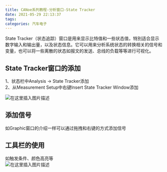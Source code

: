 ```yaml
---
title: CANoe系列教程-分析窗口-State Tracker
date: 2021-05-29 22:13:37
tags: 
categories: 汽车电子
---
```



State Tracker（状态追踪）窗口是用来显示比特值和一些状态值，特別适合显示数字输入和输出量，以及状态信息。它可以用来分析系统状态的转换相关的信号和变量，也可以将一些离散的状态如报文的发送、总线的负载等等进行可视化。

## State Tracker窗口的添加

1、状态栏中Analysis \-> State Tracker添加  
2、从Measurement Setup中右键Insert State Tracker Window添加  
<!--more-->
![在这里插入图片描述](https://img-blog.csdnimg.cn/20210529220836964.png?x-oss-process=image/watermark,type_ZmFuZ3poZW5naGVpdGk,shadow_10,text_aHR0cHM6Ly9ibG9nLmNzZG4ubmV0L0hhb190b3A=,size_16,color_FFFFFF,t_70)

## 添加信号

如Graphic窗口的介绍一样可以通过拖拽和右键的方式添加信号

## 工具栏的使用

如触发条件、颜色高亮等  
![在这里插入图片描述](https://img-blog.csdnimg.cn/20210529221153166.png?x-oss-process=image/watermark,type_ZmFuZ3poZW5naGVpdGk,shadow_10,text_aHR0cHM6Ly9ibG9nLmNzZG4ubmV0L0hhb190b3A=,size_16,color_FFFFFF,t_70)